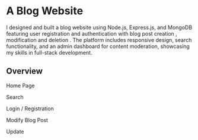 
# A Blog Website
 
I designed and built a blog website using Node.js, Express.js, and MongoDB featuring user registration and authentication with blog post creation , modification and deletion . The platform includes responsive design, search functionality, and an admin dashboard for content moderation, showcasing my skills in full-stack development.



## Overview

Home Page 

Search

Login / Registration


Modify Blog Post

Update 










